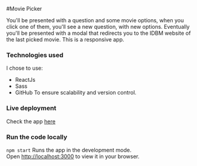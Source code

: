 #Movie Picker

You'll be presented with a question and some movie options, when you click one of them, you'll see a new question, with new options. Eventually you'll be presented with a modal that redirects you to the IDBM website of the last picked movie.
This is a responsive app.

[](./src/assets/images/desktopgif.gif)

### Technologies used

I chose to use:

- ReactJs
- Sass
- GitHub
  To ensure scalability and version control.

### Live deployment

Check the app [here](https://elisamunoz.github.io/movie-picker/)

### Run the code locally

`npm start` Runs the app in the development mode.\
Open [http://localhost:3000](http://localhost:3000) to view it in your browser.

